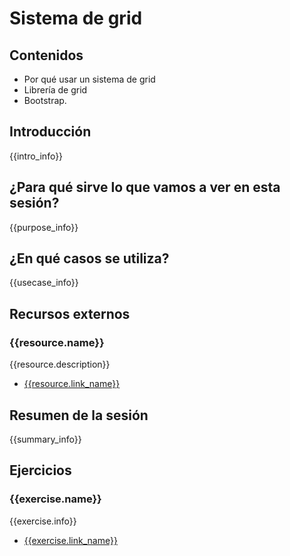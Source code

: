 # Sistema de grid

## Contenidos

- Por qué usar un sistema de grid
- Librería de grid
- Bootstrap.


## Introducción

{{intro_info}}


## ¿Para qué sirve lo que vamos a ver en esta sesión?

{{purpose_info}}


## ¿En qué casos se utiliza?

{{usecase_info}}


## Recursos externos

### {{resource.name}}

{{resource.description}}

- [{{resource.link_name}}]({{resource.url}})


## Resumen de la sesión

{{summary_info}}


## Ejercicios

### {{exercise.name}}

{{exercise.info}}

- [{{exercise.link_name}}]({{exercise.url}})
